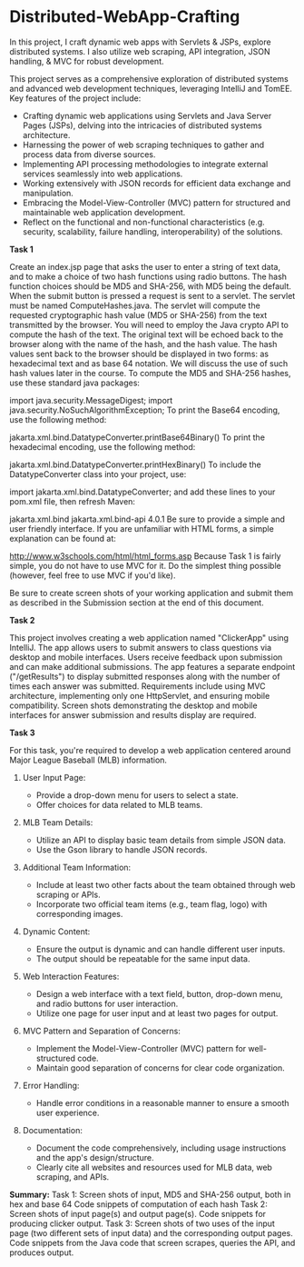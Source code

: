 # Distributed-WebApp-Crafting
In this project, I craft dynamic web apps with Servlets &amp; JSPs, explore distributed systems. I also utilize web scraping, API integration, JSON handling, &amp; MVC for robust development.

This project serves as a comprehensive exploration of distributed systems and advanced web development techniques, leveraging IntelliJ and TomEE. Key features of the project include:

* Crafting dynamic web applications using Servlets and Java Server Pages (JSPs), delving into the intricacies of distributed systems architecture.
* Harnessing the power of web scraping techniques to gather and process data from diverse sources.
* Implementing API processing methodologies to integrate external services seamlessly into web applications.
* Working extensively with JSON records for efficient data exchange and manipulation.
* Embracing the Model-View-Controller (MVC) pattern for structured and maintainable web application development.
* Reflect on the functional and non-functional characteristics (e.g. security, scalability, failure handling, interoperability) of the solutions.

**Task 1**

Create an index.jsp page that asks the user to enter a string of text data, and to make a choice of two hash functions using radio buttons. The hash function choices should be MD5 and SHA-256, with MD5 being the default. When the submit button is pressed a request is sent to a servlet. The servlet must be named ComputeHashes.java. The servlet will compute the requested cryptographic hash value (MD5 or SHA-256) from the text transmitted by the browser. You will need to employ the Java crypto API to compute the hash of the text. The original text will be echoed back to the browser along with the name of the hash, and the hash value. The hash values sent back to the browser should be displayed in two forms: as hexadecimal text and as base 64 notation. We will discuss the use of such hash values later in the course. To compute the MD5 and SHA-256 hashes, use these standard java packages:

import java.security.MessageDigest;
import java.security.NoSuchAlgorithmException;
To print the Base64 encoding, use the following method:

jakarta.xml.bind.DatatypeConverter.printBase64Binary()
To print the hexadecimal encoding, use the following method:

jakarta.xml.bind.DatatypeConverter.printHexBinary()
To include the DatatypeConverter class into your project, use:

import jakarta.xml.bind.DatatypeConverter;
and add these lines to your pom.xml file, then refresh Maven:

<dependency>
    <groupId>jakarta.xml.bind</groupId>
    <artifactId>jakarta.xml.bind-api</artifactId>
    <version>4.0.1</version>
</dependency>
Be sure to provide a simple and user friendly interface. If you are unfamiliar with HTML forms, a simple explanation can be found at:

http://www.w3schools.com/html/html_forms.asp
Because Task 1 is fairly simple, you do not have to use MVC for it. Do the simplest thing possible (however, feel free to use MVC if you'd like).

Be sure to create screen shots of your working application and submit them as described in the Submission section at the end of this document.

**Task 2**

This project involves creating a web application named "ClickerApp" using IntelliJ. The app allows users to submit answers to class questions via desktop and mobile interfaces. Users receive feedback upon submission and can make additional submissions. The app features a separate endpoint ("/getResults") to display submitted responses along with the number of times each answer was submitted. Requirements include using MVC architecture, implementing only one HttpServlet, and ensuring mobile compatibility. Screen shots demonstrating the desktop and mobile interfaces for answer submission and results display are required.

**Task 3**

For this task, you're required to develop a web application centered around Major League Baseball (MLB) information. 

1. User Input Page:
   - Provide a drop-down menu for users to select a state.
   - Offer choices for data related to MLB teams.

2. MLB Team Details:
   - Utilize an API to display basic team details from simple JSON data.
   - Use the Gson library to handle JSON records.

3. Additional Team Information:
   - Include at least two other facts about the team obtained through web scraping or APIs.
   - Incorporate two official team items (e.g., team flag, logo) with corresponding images.

4. Dynamic Content:
   - Ensure the output is dynamic and can handle different user inputs.
   - The output should be repeatable for the same input data.

5. Web Interaction Features:
   - Design a web interface with a text field, button, drop-down menu, and radio buttons for user interaction.
   - Utilize one page for user input and at least two pages for output.

6. MVC Pattern and Separation of Concerns:
   - Implement the Model-View-Controller (MVC) pattern for well-structured code.
   - Maintain good separation of concerns for clear code organization.

7. Error Handling:
   - Handle error conditions in a reasonable manner to ensure a smooth user experience.

8. Documentation:
   - Document the code comprehensively, including usage instructions and the app's design/structure.
   - Clearly cite all websites and resources used for MLB data, web scraping, and APIs.



**Summary:**
Task 1:
Screen shots of input, MD5 and SHA-256 output, both in hex and base 64
Code snippets of computation of each hash
Task 2:
Screen shots of input page(s) and output page(s).
Code snippets for producing clicker output.
Task 3:
Screen shots of two uses of the input page (two different sets of input data) and the corresponding output pages.
Code snippets from the Java code that screen scrapes, queries the API, and produces output.


  

